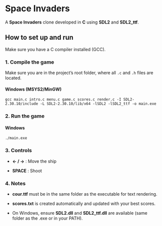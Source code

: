 # Space Invaders

A **Space Invaders** clone developed in **C** using **SDL2** and **SDL2_ttf**.

## How to set up and run
 
Make sure you have a C compiler installed (GCC).

### 1. Compile the game

Make sure you are in the project’s root folder, where all `.c` and `.h` files are located.

#### Windows (MSYS2/MinGW)
```
gcc main.c intro.c menu.c game.c scores.c render.c -I SDL2-2.30.10/include -L SDL2-2.30.10/lib/x64 -lSDL2 -lSDL2_ttf -o main.exe
```

### 2. Run the game

#### Windows
```
./main.exe
```

### 3. Controls

- **← / →** : Move the ship

- **SPACE** : Shoot

### 4. Notes

- **cour.ttf** must be in the same folder as the executable for text rendering.

- **scores.txt** is created automatically and updated with your best scores.

- On Windows, ensure **SDL2.dll** and **SDL2_ttf.dll** are available (same folder as the .exe or in your PATH).
